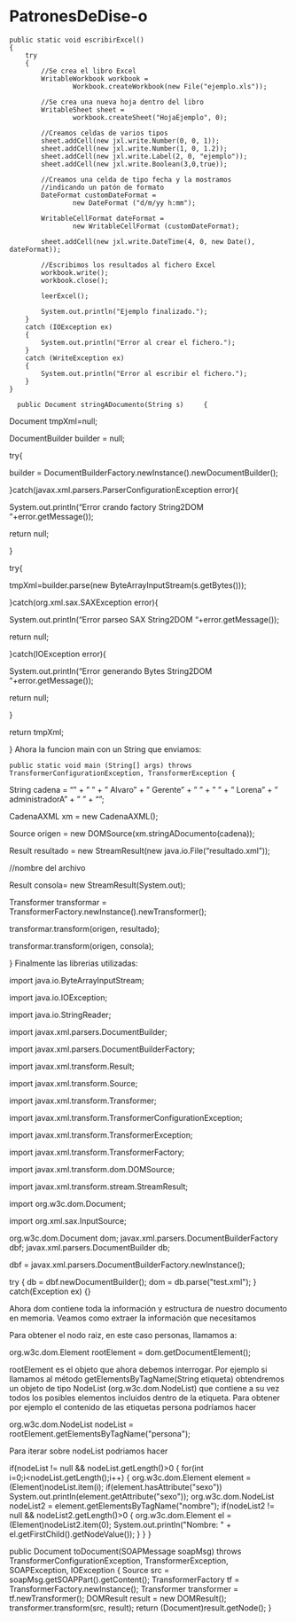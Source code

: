 # PatronesDeDise-o


    public static void escribirExcel()
    {
        try
        {
            //Se crea el libro Excel
            WritableWorkbook workbook =
                    Workbook.createWorkbook(new File("ejemplo.xls")); 
 
            //Se crea una nueva hoja dentro del libro
            WritableSheet sheet =
                    workbook.createSheet("HojaEjemplo", 0); 
 
            //Creamos celdas de varios tipos
            sheet.addCell(new jxl.write.Number(0, 0, 1));
            sheet.addCell(new jxl.write.Number(1, 0, 1.2));
            sheet.addCell(new jxl.write.Label(2, 0, "ejemplo"));
            sheet.addCell(new jxl.write.Boolean(3,0,true)); 
 
            //Creamos una celda de tipo fecha y la mostramos
            //indicando un patón de formato
            DateFormat customDateFormat =
                    new DateFormat ("d/m/yy h:mm"); 
 
            WritableCellFormat dateFormat =
                    new WritableCellFormat (customDateFormat); 
 
            sheet.addCell(new jxl.write.DateTime(4, 0, new Date(), dateFormat));
 
            //Escribimos los resultados al fichero Excel
            workbook.write();
            workbook.close(); 
 
            leerExcel();
 
            System.out.println("Ejemplo finalizado.");
        }
        catch (IOException ex)
        {
            System.out.println("Error al crear el fichero.");
        }
        catch (WriteException ex)
        {
            System.out.println("Error al escribir el fichero.");
        }
    }
    
      public Document stringADocumento(String s)     {

Document tmpXml=null;

DocumentBuilder builder = null;

try{

builder = DocumentBuilderFactory.newInstance().newDocumentBuilder();

}catch(javax.xml.parsers.ParserConfigurationException error){

System.out.println(“Error crando factory String2DOM “+error.getMessage());

return null;

}

try{

tmpXml=builder.parse(new ByteArrayInputStream(s.getBytes()));

}catch(org.xml.sax.SAXException error){

System.out.println(“Error parseo SAX String2DOM “+error.getMessage());

return null;

}catch(IOException error){

System.out.println(“Error generando Bytes String2DOM “+error.getMessage());

return null;

}

return tmpXml;

}
Ahora la funcion main con un String que enviamos:

    public static void main (String[] args) throws TransformerConfigurationException, TransformerException {

String cadena = “<datos>” +       ” <empleado>” +       ”   <nombre>Alvaro</nombre>” +       ”             <cargo>Gerente</cargo>” +       ” </empleado>” +       ” <empleado>” +       ”   <nombre>Lorena</nombre>” +       ”   <cargo>administradorA</cargo>” +       ” </empleado>” +       “</datos>”;

CadenaAXML xm = new CadenaAXML();

Source origen = new DOMSource(xm.stringADocumento(cadena));

Result resultado = new StreamResult(new java.io.File(“resultado.xml”));

//nombre del archivo

Result consola= new StreamResult(System.out);

Transformer transformar = TransformerFactory.newInstance().newTransformer();

transformar.transform(origen, resultado);

transformar.transform(origen, consola);

}
Finalmente las librerias utilizadas:

import java.io.ByteArrayInputStream;

import java.io.IOException;

import java.io.StringReader;

import javax.xml.parsers.DocumentBuilder;

import javax.xml.parsers.DocumentBuilderFactory;

import javax.xml.transform.Result;

import javax.xml.transform.Source;

import javax.xml.transform.Transformer;

import javax.xml.transform.TransformerConfigurationException;

import javax.xml.transform.TransformerException;

import javax.xml.transform.TransformerFactory;

import javax.xml.transform.dom.DOMSource;

import javax.xml.transform.stream.StreamResult;

import org.w3c.dom.Document;

import org.xml.sax.InputSource;


org.w3c.dom.Document dom;
javax.xml.parsers.DocumentBuilderFactory dbf;
javax.xml.parsers.DocumentBuilder db;

dbf = javax.xml.parsers.DocumentBuilderFactory.newInstance();

try
{
  db = dbf.newDocumentBuilder();
  dom = db.parse("test.xml");
}
catch(Exception ex) {}


Ahora dom contiene toda la información y estructura de nuestro documento en memoria. Veamos como extraer la información que necesitamos

Para obtener el nodo raiz, en este caso personas, llamamos a:


org.w3c.dom.Element rootElement = dom.getDocumentElement();


rootElement es el objeto que ahora debemos interrogar. Por ejemplo si llamamos al método getElementsByTagName(String etiqueta) obtendremos un objeto de tipo NodeList (org.w3c.dom.NodeList) que contiene a su vez todos los posibles elementos incluidos dentro de la etiqueta. Para obtener por ejemplo el contenido de las etiquetas persona podríamos hacer


org.w3c.dom.NodeList nodeList = rootElement.getElementsByTagName("persona");


Para iterar sobre nodeList podriamos hacer


if(nodeList != null && nodeList.getLength()>0
{
  for(int i=0;i<nodeList.getLength();i++)
  {
    org.w3c.dom.Element element = (Element)nodeList.item(i);
    if(element.hasAttribute("sexo")) System.out.println(element.getAttribute("sexo"));
    org.w3c.dom.NodeList nodeList2 = element.getElementsByTagName("nombre");
    if(nodeList2 != null && nodeList2.getLength()>0
    {
      org.w3c.dom.Element el = (Element)nodeList2.item(0);
      System.out.println("Nombre: " + el.getFirstChild().getNodeValue());
    }
  }
}


public Document toDocument(SOAPMessage soapMsg) 
                   throws TransformerConfigurationException, TransformerException, SOAPException, IOException {
  Source src = soapMsg.getSOAPPart().getContent();
  TransformerFactory tf = TransformerFactory.newInstance();
  Transformer transformer = tf.newTransformer();
  DOMResult result = new DOMResult();
  transformer.transform(src, result);
  return (Document)result.getNode();
}

